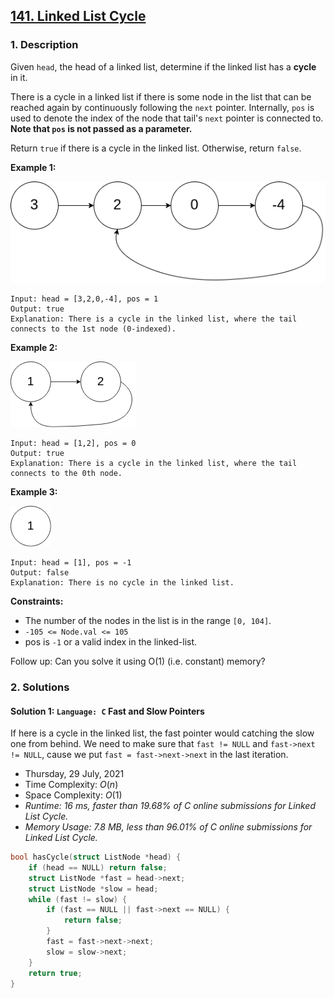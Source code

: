 ## [141. Linked List Cycle](https://leetcode.com/problems/linked-list-cycle/)

### 1. Description

Given `head`, the head of a linked list, determine if the linked list has a **cycle** in it.

There is a cycle in a linked list if there is some node in the list that can be reached again by continuously following the `next` pointer. Internally, `pos` is used to denote the index of the node that tail's `next` pointer is connected to. **Note that `pos` is not passed as a parameter.**

Return `true` if there is a cycle in the linked list. Otherwise, return `false`.

**Example 1:**

![](141_example_1.png)

```
Input: head = [3,2,0,-4], pos = 1
Output: true
Explanation: There is a cycle in the linked list, where the tail connects to the 1st node (0-indexed).
```

**Example 2:**

![](141_example_2.png)

```
Input: head = [1,2], pos = 0
Output: true
Explanation: There is a cycle in the linked list, where the tail connects to the 0th node.
```

**Example 3:**

![](141_example_3.png)

```
Input: head = [1], pos = -1
Output: false
Explanation: There is no cycle in the linked list.
```

**Constraints:**

- The number of the nodes in the list is in the range `[0, 104]`.
- `-105 <= Node.val <= 105`
- pos is `-1` or a valid index in the linked-list.

Follow up: Can you solve it using O(1) (i.e. constant) memory?

### 2. Solutions

#### Solution 1: `Language: C` Fast and Slow Pointers

If here is a cycle in the linked list, the fast pointer would catching the slow one from behind. We need to make sure that `fast != NULL` and `fast->next != NULL`, cause we put `fast = fast->next->next` in the last iteration.

- Thursday, 29 July, 2021
- Time Complexity: $O(n)$
- Space Complexity: $O(1)$
- *Runtime: 16 ms, faster than 19.68% of C online submissions for Linked List Cycle.*
- *Memory Usage: 7.8 MB, less than 96.01% of C online submissions for Linked List Cycle.*

```C
bool hasCycle(struct ListNode *head) {
    if (head == NULL) return false;
    struct ListNode *fast = head->next;
    struct ListNode *slow = head;
    while (fast != slow) {
        if (fast == NULL || fast->next == NULL) {
            return false;
        }
        fast = fast->next->next;
        slow = slow->next;
    }
    return true;
}
```
